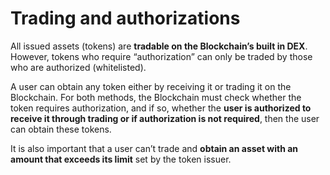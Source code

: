 
# Trading and authorizations
All issued assets (tokens) are **tradable on the Blockchain’s built in DEX**. However, tokens who require “authorization” can only be traded by those who are authorized (whitelisted).

A user can obtain any token either by receiving it or trading it on the Blockchain. For both methods, the Blockchain must check whether the token requires authorization, and if so, whether the **user is authorized to receive it through trading or if authorization is not required**, then the user can obtain these tokens.

It is also important that a user can’t trade and **obtain an asset with an amount that exceeds its limit** set by the token issuer. 
